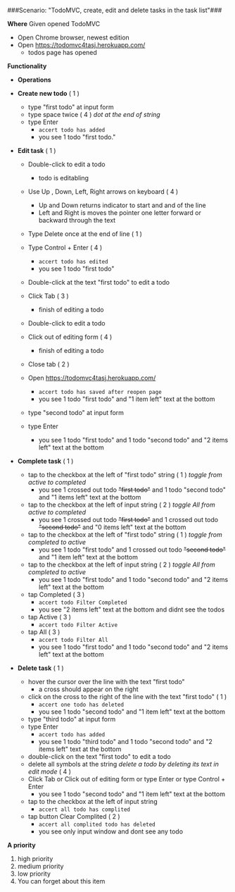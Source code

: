 ###Scenario: "TodoMVC, create, edit and delete tasks in the task list"###

**Where** Given opened TodoMVC
* Open Chrome browser, newest edition
* Open https://todomvc4tasj.herokuapp.com/
  - todos page has opened
  
**Functionality**
* **Operations**

 * **Create new todo** ( 1 )
   * type "first todo" at input form
   * type space twice ( 4 ) *dot at the end of string*
   * type Enter
       + `accert todo has added`
     - you see 1 todo "first todo."
 * **Edit task** ( 1 )
   * Double-click to edit a todo
     - todo is editabling
   * Use Up , Down, Left, Right arrows on keyboard ( 4 )
     - Up and Down returns indicator to start and and of the line
     - Left and Right is moves the pointer one letter forward or backward through the text
   * Type Delete once at the end of line  ( 1 )
   * Type Control + Enter ( 4 )
       + `accert todo has edited`
     - you see 1 todo "first todo"
   * Double-click at the text "first todo" to edit a todo
   * Click Tab ( 3 )
     - finish of editing a todo
   * Double-click to edit a todo
   * Click out of editing form ( 4 )
     - finish of editing a todo

   * Close tab  ( 2 )
   * Open https://todomvc4tasj.herokuapp.com/
       + `accert todo has saved after reopen page` 
     - you see 1 todo "first todo" and "1 item left" text at the bottom
   * type "second todo" at input form
   * type Enter
     - you see 1 todo "first todo" and 1 todo "second todo" and "2 items left" text at the bottom
* **Complete task** ( 1 )
  * tap to the checkbox at the left of "first todo" string  ( 1 ) *toggle from active to completed*
    - you see 1 crossed out todo ~~"first todo"~~ and 1 todo "second todo" and "1 items left" text at the bottom
  * tap to the checkbox at the left of input string  ( 2 ) *toggle All from active to completed*
    - you see 1 crossed out todo ~~"first todo"~~ and 1 crossed out todo ~~"second todo"~~ and "0 items left" text at the bottom
  * tap to the checkbox at the left of "first todo" string  ( 1 ) *toggle from completed to active*
    - you see 1 todo "first todo" and 1 crossed out todo ~~"second todo"~~ and "1 item left" text at the bottom
  * tap to the checkbox at the left of input string  ( 2 ) *toggle All from completed to active*
    - you see 1 todo "first todo" and 1 todo "second todo" and "2 items left" text at the bottom
  * tap Completed  ( 3 )
       + `accert todo Filter Completed`
    - you see "2 items left" text at the bottom and didnt see the todos
  * tap Active ( 3 )
       + `accert todo Filter Active` 
  * tap All ( 3 )
       + `accert todo Filter All`
    - you see 1 todo "first todo" and 1 todo "second todo" and "2 items left" text at the bottom
* **Delete task** ( 1 )
  * hover the cursor over the line with the text "first todo"
    - a cross should appear on the right
  * click on the cross to the right of the line with the text "first todo" ( 1 )
       + `accert one todo has deleted` 
    - you see 1 todo "second todo" and "1 item left" text at the bottom
  * type "third todo" at input form
  * type Enter
       + `accert todo has added`
     - you see 1 todo "third todo" and 1 todo "second todo" and "2 items left" text at the bottom
  * double-click on the text "first todo" to edit a todo
  * delete all symbols at the string *delete a todo by deleting its text in edit mode* ( 4 )
  * Click Tab or Click out of editing form or type Enter or type Control + Enter 
    - you see 1 todo "second todo" and "1 item left" text at the bottom
  * tap to the checkbox at the left of input string
      + `accert all todo has complited`  
  * tap button Clear Complited ( 2 )
      + `accert all complited todo has deleted`
    - you see only input window and dont see any todo
  
**A priority**
  1. high priority
  2. medium priority
  3. low priority
  4. You can forget about this item

 
